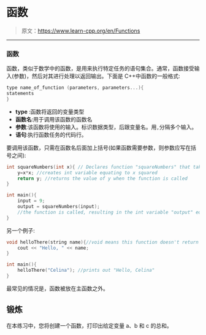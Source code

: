 # 函数

> 原文：<https://www.learn-cpp.org/en/Functions>

* * *

### 函数

函数，类似于数学中的函数，是用来执行特定任务的语句集合。通常，函数接受输入(参数)，然后对其进行处理以返回输出。下面是 C++中函数的一般格式:

```cpp
type name_of_function (parameters, parameters...){
statements
} 
```

*   **type** :函数将返回的变量类型
*   **函数名**:用于调用该函数的函数名
*   **参数**:该函数将使用的输入。标识数据类型，后跟变量名。用`,`分隔多个输入。
*   **语句**:执行函数任务的代码行。

要调用该函数，只需在函数名后面加上括号(如果函数需要参数，则参数应写在括号之间):

```cpp
int squareNumbers(int x){ // Declares function "squareNumbers" that takes in parameter of x.
    y=x*x; //creates int variable equating to x squared
    return y; //returns the value of y when the function is called
}

int main(){ 
    input = 9; 
    output = squareNumbers(input); 
    //the function is called, resulting in the int variable "output" equating input squared
} 
```

另一个例子:

```cpp
void helloThere(string name){//void means this function doesn't return anything
    cout << "Hello, " << name;
}

int main(){
    helloThere("Celina"); //prints out "Hello, Celina"
} 
```

最常见的情况是，函数被放在主函数之外。

## 锻炼

在本练习中，您将创建一个函数，打印出给定变量 a、b 和 c 的总和。